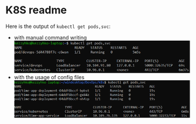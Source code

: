 # K8S readme

Here is the output of `kubectl get pods,svc`:
* with manual command writing
![](output_manual.png)
* with the usage of config files
![](output_config_files.png)
